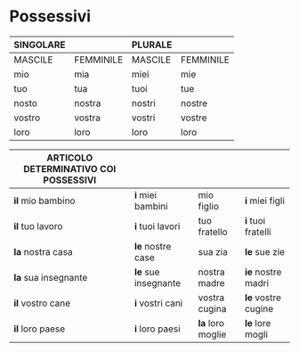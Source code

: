 # Possessivi

| SINGOLARE |           | PLURALE |           |
| --------- | --------- | ------- | --------- |
| MASCILE   | FEMMINILE | MASCILE | FEMMINILE |
| mio       | mia       | miei    | mie       |
| tuo       | tua       | tuoi    | tue       |
| nosto     | nostra    | nostri  | nostre    |
| vostro    | vostra    | vostri  | vostre    |
| loro      | loro      | loro    | loro      |


| ARTICOLO DETERMINATIVO COI POSSESSIVI |           |  |           |
| --------- | --------- | ------- | --------- |
| **il** mio bambino    | **i** miei bambini    | mio figlio         | **i** miei figli     |
| **il** tuo lavoro     | **i** tuoi lavori     | tuo fratello       | **i** tuoi fratelli  |
| **la** nostra casa    | **le** nostre case    | sua zia            | **le** sue zie       |
| **la** sua insegnante | **le** sue insegnante | nostra madre       | **ie** nostre madri  |
| **il** vostro cane    | **i** vostri cani     | vostra cugina      | **le** vostre cugine |
| **il** loro paese     | **i** loro paesi      | **la** loro moglie | **le** lore mogli    |